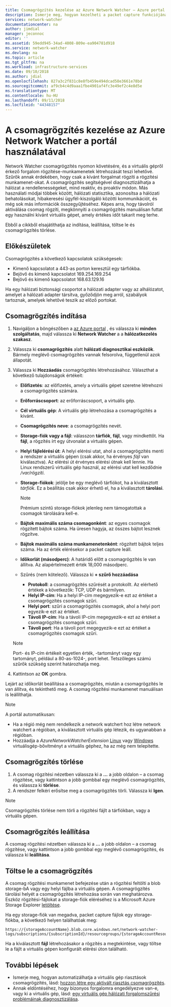 ```yaml
---
title: Csomagrögzítés kezelése az Azure Network Watcher – Azure portal |} A Microsoft Docs
description: Ismerje meg, hogyan kezelheti a packet capture funkciójának a Network Watcher az Azure portal használatával.
services: network-watcher
documentationcenter: na
author: jimdial
manager: jeconnoc
editor: ''
ms.assetid: 59edd945-34ad-4008-809e-ea904781d918
ms.service: network-watcher
ms.devlang: na
ms.topic: article
ms.tgt_pltfrm: na
ms.workload: infrastructure-services
ms.date: 09/10/2018
ms.author: jdial
ms.openlocfilehash: 827a3c2f831c8e8fb459e494dcad58e3661e78bd
ms.sourcegitcommit: af9cb4c4d9aaa1fbe4901af4fc3e49ef2c4e8d5e
ms.translationtype: MT
ms.contentlocale: hu-HU
ms.lasthandoff: 09/11/2018
ms.locfileid: "44348157"
---
```

# <a name="manage-packet-captures-with-azure-network-watcher-using-the-portal"></a>A csomagrögzítés kezelése az Azure Network Watcher a portál használatával

Network Watcher csomagrögzítés nyomon követésére, és a virtuális gépről érkező forgalom rögzítése-munkamenetek létrehozását teszi lehetővé. Szűrők annak érdekében, hogy csak a kívánt forgalmat rögzíti a rögzítési munkamenet-okat. A csomagrögzítés segítségével diagnosztizálhatja a hálózat a rendellenességeket, mind reaktív, és proaktív módon. Más használati módjai többek között, hálózati statisztika, azonosítsa a hálózati behatolásokat, hibakeresési ügyfél-kiszolgáló közötti kommunikációt, és még sok más információk összegyűjtéséhez. Képes arra, hogy távolról aktiválása csomag rögzíti, megkönnyíti a csomagrögzítés manuálisan futtat egy használni kívánt virtuális gépet, amely értékes időt takarít meg terhe.

Ebből a cikkből elsajátíthatja az indítása, leállítása, töltse le és csomagrögzítés törlése. 

## <a name="before-you-begin"></a>Előkészületek

Csomagrögzítés a következő kapcsolatok szükségesek:
* Kimenő kapcsolatot a 443-as porton keresztül egy tárfiókba.
* Bejövő és kimenő kapcsolatot 169.254.169.254
* Bejövő és kimenő kapcsolatot 168.63.129.16

Ha egy hálózati biztonsági csoportot a hálózati adapter vagy az alhálózatot, amelyet a hálózati adapter társítva, győződjön meg arról, szabályok tartoznak, amelyek lehetővé teszik az előző portokat. 

## <a name="start-a-packet-capture"></a>Csomagrögzítés indítása

1. Navigáljon a böngészőben a [az Azure portal](https://portal.azure.com) , és válassza ki **minden szolgáltatás**, majd válassza ki **Network Watcher** a a **hálózatkezelés szakasz**.
2. Válassza ki **csomagrögzítés** alatt **hálózati diagnosztikai eszközök**. Bármely meglévő csomagrögzítés vannak felsorolva, függetlenül azok állapotát.
3. Válassza ki **Hozzáadás** csomagrögzítés létrehozásához. Választhat a következő tulajdonságok értékeit:
   - **Előfizetés**: az előfizetés, amely a virtuális gépet szeretne létrehozni a csomagrögzítés számára.
   - **Erőforráscsoport**: az erőforráscsoport, a virtuális gép.
   - **Cél virtuális gép**: A virtuális gép létrehozása a csomagrögzítés a kívánt.
   - **Csomagrögzítés neve**: a csomagrögzítés nevét.
   - **Storage-fiók vagy a fájl**: válasszon **tárfiók**, **fájl**, vagy mindkettőt. Ha **fájl**, a rögzítés írt egy útvonalat a virtuális gépen.
   - **Helyi fájlelérési út**: A helyi elérési utat, ahol a csomagrögzítés menti a rendszer a virtuális gépen (csak akkor, ha érvényes *fájl* van kiválasztva). Az elérési út érvényes elérési útnak kell lennie. Ha Linux rendszerű virtuális gép használ, az elérési utat kell kezdődnie */var/rögzíti*.
   - **Storage-fiókok**: jelölje be egy meglévő tárfiókot, ha a kiválasztott *tárfiók*. Ez a beállítás csak akkor érhető el, ha a kiválasztott **tárolási**.
   
     > [!NOTE]
     > Prémium szintű storage-fiókok jelenleg nem támogatottak a csomagok tárolására kell-e.

   - **Bájtok maximális száma csomagonként**: az egyes csomagok rögzített bájtok száma. Ha üresen hagyja, az összes bájtot lesznek rögzítve.
   - **Bájtok maximális száma munkamenetenként**: rögzített bájtok teljes száma. Ha az érték elérésekor a packet capture leáll.
   - **Időkorlát (másodperc)**: A határidő előtt a csomagrögzítés le van állítva. Az alapértelmezett érték 18,000 másodperc.
   - Szűrés (nem kötelező). Válassza ki **+ szűrő hozzáadása**
     - **Protokoll**: a csomagrögzítés szűrését a protokollt. Az elérhető értékek a következők: TCP, UDP és bármilyen.
     - **Helyi IP-cím**: Ha a helyi IP-cím megegyezik-e ezt az értéket a csomagrögzítés csomagok szűri.
     - **Helyi port**: szűri a csomagrögzítés csomagok, ahol a helyi port egyezik-e ezt az értéket.
     - **Távoli IP-cím**: Ha a távoli IP-cím megegyezik-e ezt az értéket a csomagrögzítés csomagok szűri.
     - **Távoli port**: Ha a távoli port megegyezik-e ezt az értéket a csomagrögzítés csomagok szűri.
    
    > [!NOTE]
    > Port- és IP-cím értékeit egyetlen érték, -tartományt vagy egy tartományt, például a 80-as-1024-, port lehet. Tetszőleges számú szűrők szükség szerint határozhatja meg.

4. Kattintson az **OK** gombra.

Lejárt az időkorlát beállítása a csomagrögzítés, miután a csomagrögzítés le van állítva, és tekinthető meg. A csomag rögzítési munkamenet manuálisan is leállíthatja.

> [!NOTE]
> A portál automatikusan:
>  * Ha a régió még nem rendelkezik a network watchert hoz létre network watchert a régióban, a kiválasztott virtuális gép létezik, és ugyanabban a régióban.
>  * Hozzáadja a *AzureNetworkWatcherExtension* [Linux](../virtual-machines/linux/extensions-nwa.md) vagy [Windows](../virtual-machines/windows/extensions-nwa.md) virtuálisgép-bővítményt a virtuális géphez, ha az még nem telepítette.

## <a name="delete-a-packet-capture"></a>Csomagrögzítés törlése

1. A csomag rögzítési nézetben válassza ki a **...**  a jobb oldalon – a csomag rögzítése, vagy kattintson a jobb gombbal egy meglévő csomagrögzítés, és válassza ki **törlése**.
2. A rendszer felkéri erősítse meg a csomagrögzítés törli. Válassza ki **Igen**.

> [!NOTE]
> Csomagrögzítés törlése nem törli a rögzítési fájlt a tárfiókban, vagy a virtuális gépen.

## <a name="stop-a-packet-capture"></a>Csomagrögzítés leállítása

A csomag rögzítési nézetben válassza ki a **...**  a jobb oldalon – a csomag rögzítése, vagy kattintson a jobb gombbal egy meglévő csomagrögzítés, és válassza ki **leállítása**.

## <a name="download-a-packet-capture"></a>Töltse le a csomagrögzítés

A csomag rögzítési munkamenet befejezése után a rögzítési feltölti a blob storage-bA vagy egy helyi fájlba a virtuális gépen. A csomagrögzítés tárolási helyét a csomagrögzítés létrehozása során van meghatározva. Eszköz rögzítési-fájlokat a storage-fiók eléréséhez is a Microsoft Azure Storage Explorer [letöltése](http://storageexplorer.com/).

Ha egy storage-fiók van megadva, packet capture fájlok egy storage-fiókba, a következő helyen találhatóak meg:

```
https://{storageAccountName}.blob.core.windows.net/network-watcher-logs/subscriptions/{subscriptionId}/resourcegroups/{storageAccountResourceGroup}/providers/microsoft.compute/virtualmachines/{VMName}/{year}/{month}/{day}/packetCapture_{creationTime}.cap
```

Ha a kiválasztott **fájl** létrehozásakor a rögzítés a megtekintése, vagy töltse le a fájlt a virtuális gépen konfigurált elérési úton található.

## <a name="next-steps"></a>További lépések

- Ismerje meg, hogyan automatizálhatja a virtuális gép riasztások csomagrögzítés, lásd: [hozzon létre egy aktivált riasztás csomagrögzítés](network-watcher-alert-triggered-packet-capture.md).
- Annak eldöntéséhez, hogy bizonyos forgalomra engedélyezve van-e, vagy ki a virtuális gép, lásd: [egy virtuális gép hálózati forgalomszűrési problémáinak diagnosztizálása](diagnose-vm-network-traffic-filtering-problem.md).
